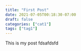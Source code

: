 ```yaml
---
title: "First Post"
date: 2021-07-05T00:18:30-07:00
draft: false
categories: ["cat1"]
tags: ["tag1"]
---
```

This is my post fdsafdsfd

